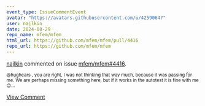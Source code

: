 ```yaml
---
event_type: IssueCommentEvent
avatar: "https://avatars.githubusercontent.com/u/4259064?"
user: najlkin
date: 2024-08-29
repo_name: mfem/mfem
html_url: https://github.com/mfem/mfem/pull/4416
repo_url: https://github.com/mfem/mfem
---
```


<a href='https://github.com/najlkin' target='_blank'>najlkin</a> commented on issue <a href='https://github.com/mfem/mfem/pull/4416' target='_blank'>mfem/mfem#4416</a>.

<small>@hughcars , you are right, I was not thinking that way much, because it was passing for me. We are perhaps missing something here, but if it works in the autotest it is fine with me :wink:...</small>

<a href='https://github.com/mfem/mfem/pull/4416' target='_blank'>View Comment</a>